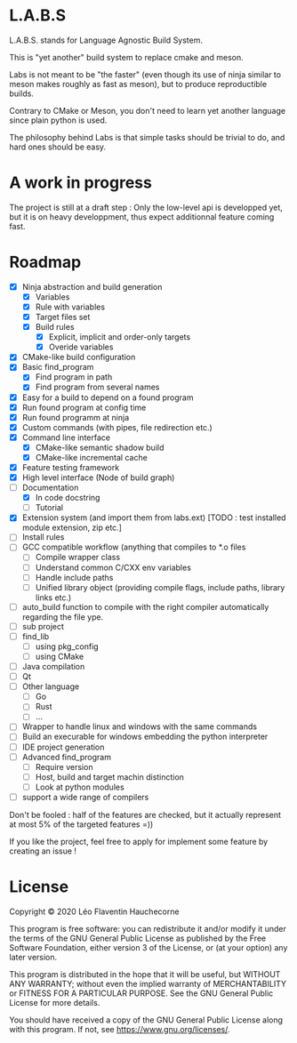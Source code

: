 # L.A.B.S

L.A.B.S. stands for Language Agnostic Build System.

This is "yet another" build system to replace cmake and meson.

Labs is not meant to be "the faster" (even though its use of ninja similar to meson makes roughly as fast as meson), but to produce reproductible builds.

Contrary to CMake or Meson, you don't need to learn yet another language since plain python is used.

The philosophy behind Labs is that simple tasks should be trivial to do, and hard ones should be easy.

# A work in progress

The project is still at a draft step : Only the low-level api is developped yet, but it is on heavy developpment, thus expect additionnal feature coming fast.

# Roadmap

  - [x] Ninja abstraction and build generation
    - [x] Variables
    - [x] Rule with variables
    - [x] Target files set
    - [x] Build rules
      - [x] Explicit, implicit and order-only targets
      - [x] Overide variables
  - [x] CMake-like build configuration
  - [x] Basic find\_program
    - [x] Find program in path
    - [x] Find program from several names
  - [x] Easy for a build to depend on a found program
  - [x] Run found program at config time
  - [x] Run found programm at ninja
  - [x] Custom commands (with pipes, file redirection etc.)
  - [x] Command line interface
    - [x] CMake-like semantic shadow build
    - [x] CMake-like incremental cache
  - [x] Feature testing framework
  - [x] High level interface (Node of build graph)
  - [ ] Documentation
    - [x] In code docstring
    - [ ] Tutorial
  - [x] Extension system (and import them from labs.ext) [TODO : test installed module extension, zip etc.]
  - [ ] Install rules
  - [ ] GCC compatible workflow (anything that compiles to \*.o files
    - [ ] Compile wrapper class
    - [ ] Understand common C/CXX env variables
    - [ ] Handle include paths
    - [ ] Unified library object (providing compile flags, include paths, library links etc.)
  - [ ] auto\_build function to compile with the right compiler automatically regarding the file ype.
  - [ ] sub project
  - [ ] find\_lib
    - [ ] using pkg_config
    - [ ] using CMake
  - [ ] Java compilation
  - [ ] Qt
  - [ ] Other language
    - [ ] Go
    - [ ] Rust
    - [ ] ...
  - [ ] Wrapper to handle linux and windows with the same commands
  - [ ] Build an execurable for windows embedding the python interpreter
  - [ ] IDE project generation
  - [ ] Advanced find\_program
    - [ ] Require version
    - [ ] Host, build and target machin distinction
    - [ ] Look at python modules
  - [ ] support a wide range of compilers

  Don't be fooled : half of the features are checked, but it actually represent at most 5% of the targeted features =))

  If you like the project, feel free to apply for implement some feature by creating an issue !

# License

Copyright © 2020 Léo Flaventin Hauchecorne

This program is free software: you can redistribute it and/or modify
it under the terms of the GNU General Public License as published by
the Free Software Foundation, either version 3 of the License, or
(at your option) any later version.

This program is distributed in the hope that it will be useful,
but WITHOUT ANY WARRANTY; without even the implied warranty of
MERCHANTABILITY or FITNESS FOR A PARTICULAR PURPOSE.  See the
GNU General Public License for more details.

You should have received a copy of the GNU General Public License
along with this program.  If not, see <https://www.gnu.org/licenses/>.


